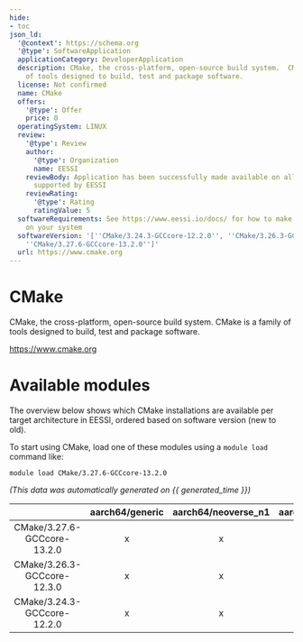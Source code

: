```yaml
---
hide:
- toc
json_ld:
  '@context': https://schema.org
  '@type': SoftwareApplication
  applicationCategory: DeveloperApplication
  description: CMake, the cross-platform, open-source build system.  CMake is a family
    of tools designed to build, test and package software.
  license: Not confirmed
  name: CMake
  offers:
    '@type': Offer
    price: 0
  operatingSystem: LINUX
  review:
    '@type': Review
    author:
      '@type': Organization
      name: EESSI
    reviewBody: Application has been successfully made available on all architectures
      supported by EESSI
    reviewRating:
      '@type': Rating
      ratingValue: 5
  softwareRequirements: See https://www.eessi.io/docs/ for how to make EESSI available
    on your system
  softwareVersion: '[''CMake/3.24.3-GCCcore-12.2.0'', ''CMake/3.26.3-GCCcore-12.3.0'',
    ''CMake/3.27.6-GCCcore-13.2.0'']'
  url: https://www.cmake.org
---
```


CMake
=====


CMake, the cross-platform, open-source build system.  CMake is a family of tools designed to build, test and package software.

https://www.cmake.org
# Available modules


The overview below shows which CMake installations are available per target architecture in EESSI, ordered based on software version (new to old).

To start using CMake, load one of these modules using a `module load` command like:

```shell
module load CMake/3.27.6-GCCcore-13.2.0
```

*(This data was automatically generated on {{ generated_time }})*  

| |aarch64/generic|aarch64/neoverse_n1|aarch64/neoverse_v1|aarch64/nvidia|x86_64/generic|x86_64/amd/zen2|x86_64/amd/zen3|x86_64/amd/zen4|x86_64/intel/haswell|x86_64/intel/sapphirerapids|x86_64/intel/skylake_avx512|
| :---: | :---: | :---: | :---: | :---: | :---: | :---: | :---: | :---: | :---: | :---: | :---: |
|CMake/3.27.6-GCCcore-13.2.0|x|x|x|-|x|x|x|x|x|x|x|
|CMake/3.26.3-GCCcore-12.3.0|x|x|x|-|x|x|x|x|x|x|x|
|CMake/3.24.3-GCCcore-12.2.0|x|x|x|-|x|x|x|x|x|x|x|

